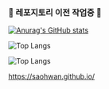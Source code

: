 ### 🚧 레포지토리 이전 작업중 👋

<!--
**saohwan/saohwan** is a ✨ _special_ ✨ repository because its `README.md` (this file) appears on your GitHub profile.

Here are some ideas to get you started:

- 🔭 I’m currently working on ...
- 🌱 I’m currently learning ...
- 👯 I’m looking to collaborate on ...
- 🤔 I’m looking for help with ...
- 💬 Ask me about ...
- 📫 How to reach me: ...
- 😄 Pronouns: ...
- ⚡ Fun fact: ...
-->


[![Anurag's GitHub stats](https://github-readme-stats.vercel.app/api?username=saohwan)](https://github.com/anuraghazra/github-readme-stats)

![Top Langs](https://github-readme-stats.vercel.app/api/top-langs/?username=saohwan&layout=compact&theme=본인이선택한테마명&langs_count=3)

![Top Langs](https://github-readme-stats.vercel.app/api/top-langs/?username=anuraghazra&layout=compact)

https://saohwan.github.io/
